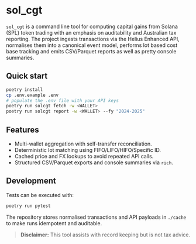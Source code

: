 # sol_cgt

`sol_cgt` is a command line tool for computing capital gains from Solana (SPL)
token trading with an emphasis on auditability and Australian tax reporting.
The project ingests transactions via the Helius Enhanced API, normalises them
into a canonical event model, performs lot based cost base tracking and emits
CSV/Parquet reports as well as pretty console summaries.

## Quick start

```bash
poetry install
cp .env.example .env
# populate the .env file with your API keys
poetry run solcgt fetch -w <WALLET>
poetry run solcgt report -w <WALLET> --fy "2024-2025"
```

## Features

- Multi-wallet aggregation with self-transfer reconciliation.
- Deterministic lot matching using FIFO/LIFO/HIFO/Specific ID.
- Cached price and FX lookups to avoid repeated API calls.
- Structured CSV/Parquet exports and console summaries via `rich`.

## Development

Tests can be executed with:

```bash
poetry run pytest
```

The repository stores normalised transactions and API payloads in `./cache` to
make runs idempotent and auditable.

> **Disclaimer:** This tool assists with record keeping but is not tax advice.
